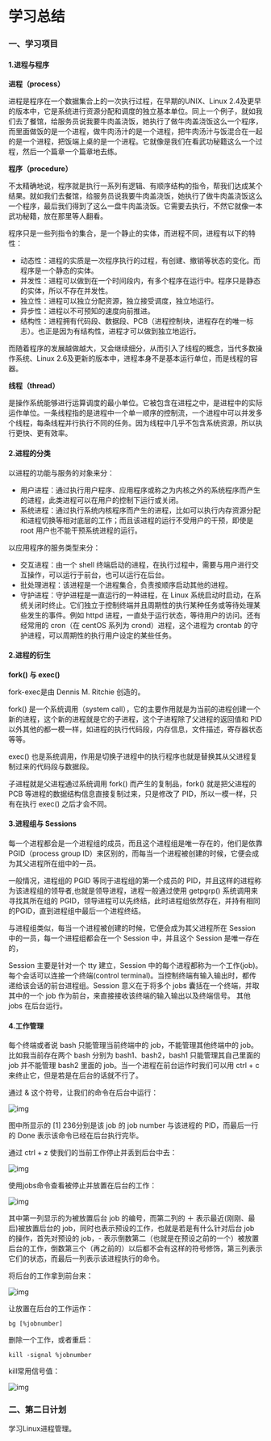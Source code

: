 # 学习总结
### 一、学习项目
#### 1.进程与程序

**进程（process）**

进程是程序在一个数据集合上的一次执行过程，在早期的UNIX、Linux 2.4及更早的版本中，它是系统进行资源分配和调度的独立基本单位。同上一个例子，就如我们去了餐馆，给服务员说我要牛肉盖浇饭，她执行了做牛肉盖浇饭这么一个程序，而里面做饭的是一个进程，做牛肉汤汁的是一个进程，把牛肉汤汁与饭混合在一起的是一个进程，把饭端上桌的是一个进程。它就像是我们在看武功秘籍这么一个过程，然后一个篇章一个篇章地去练。

**程序（procedure）**

不太精确地说，程序就是执行一系列有逻辑、有顺序结构的指令，帮我们达成某个结果。就如我们去餐馆，给服务员说我要牛肉盖浇饭，她执行了做牛肉盖浇饭这么一个程序，最后我们得到了这么一盘牛肉盖浇饭。它需要去执行，不然它就像一本武功秘籍，放在那里等人翻看。

程序只是一些列指令的集合，是一个静止的实体，而进程不同，进程有以下的特性：

- 动态性：进程的实质是一次程序执行的过程，有创建、撤销等状态的变化。而程序是一个静态的实体。
- 并发性：进程可以做到在一个时间段内，有多个程序在运行中。程序只是静态的实体，所以不存在并发性。
- 独立性：进程可以独立分配资源，独立接受调度，独立地运行。
- 异步性：进程以不可预知的速度向前推进。
- 结构性：进程拥有代码段、数据段、PCB（进程控制块，进程存在的唯一标志）。也正是因为有结构性，进程才可以做到独立地运行。

而随着程序的发展越做越大，又会继续细分，从而引入了线程的概念，当代多数操作系统、Linux 2.6及更新的版本中，进程本身不是基本运行单位，而是线程的容器。

**线程（thread）**

是操作系统能够进行运算调度的最小单位。它被包含在进程之中，是进程中的实际运作单位。一条线程指的是进程中一个单一顺序的控制流，一个进程中可以并发多个线程，每条线程并行执行不同的任务。因为线程中几乎不包含系统资源，所以执行更快、更有效率。

#### 2.进程的分类

以进程的功能与服务的对象来分：

- 用户进程：通过执行用户程序、应用程序或称之为内核之外的系统程序而产生的进程，此类进程可以在用户的控制下运行或关闭。
- 系统进程：通过执行系统内核程序而产生的进程，比如可以执行内存资源分配和进程切换等相对底层的工作；而且该进程的运行不受用户的干预，即使是 root 用户也不能干预系统进程的运行。

以应用程序的服务类型来分：

- 交互进程：由一个 shell 终端启动的进程，在执行过程中，需要与用户进行交互操作，可以运行于前台，也可以运行在后台。
- 批处理进程：该进程是一个进程集合，负责按顺序启动其他的进程。
- 守护进程：守护进程是一直运行的一种进程，在 Linux 系统启动时启动，在系统关闭时终止。它们独立于控制终端并且周期性的执行某种任务或等待处理某些发生的事件。例如 httpd 进程，一直处于运行状态，等待用户的访问。还有经常用的 cron（在 centOS 系列为 crond）进程，这个进程为 crontab 的守护进程，可以周期性的执行用户设定的某些任务。

#### 2.进程的衍生

**fork() 与 exec()**

fork-exec是由 Dennis M. Ritchie 创造的。

fork() 是一个系统调用（system call），它的主要作用就是为当前的进程创建一个新的进程，这个新的进程就是它的子进程，这个子进程除了父进程的返回值和 PID 以外其他的都一模一样，如进程的执行代码段，内存信息，文件描述，寄存器状态等等。

exec() 也是系统调用，作用是切换子进程中的执行程序也就是替换其从父进程复制过来的代码段与数据段。

子进程就是父进程通过系统调用 fork() 而产生的复制品，fork() 就是把父进程的 PCB 等进程的数据结构信息直接复制过来，只是修改了 PID，所以一模一样，只有在执行 exec() 之后才会不同。

#### 3.进程组与 Sessions

每一个进程都会是一个进程组的成员，而且这个进程组是唯一存在的，他们是依靠 PGID（process group ID）来区别的，而每当一个进程被创建的时候，它便会成为其父进程所在组中的一员。

一般情况，进程组的 PGID 等同于进程组的第一个成员的 PID，并且这样的进程称为该进程组的领导者,也就是领导进程，进程一般通过使用 getpgrp() 系统调用来寻找其所在组的 PGID，领导进程可以先终结，此时进程组依然存在，并持有相同的PGID，直到进程组中最后一个进程终结。

与进程组类似，每当一个进程被创建的时候，它便会成为其父进程所在 Session 中的一员，每一个进程组都会在一个 Session 中，并且这个 Session 是唯一存在的，

Session 主要是针对一个 tty 建立，Session 中的每个进程都称为一个工作(job)。每个会话可以连接一个终端(control terminal)。当控制终端有输入输出时，都传递给该会话的前台进程组。Session 意义在于将多个 jobs 囊括在一个终端，并取其中的一个 job 作为前台，来直接接收该终端的输入输出以及终端信号。 其他 jobs 在后台运行。

#### 4.工作管理

每个终端或者说 bash 只能管理当前终端中的 job，不能管理其他终端中的 job。比如我当前存在两个 bash 分别为 bash1、bash2，bash1 只能管理其自己里面的 job 并不能管理 bash2 里面的 job。当一个进程在前台运作时我们可以用 ctrl + c 来终止它，但是若是在后台的话就不行了。

通过 & 这个符号，让我们的命令在后台中运行：

![img](http://a4.qpic.cn/psb?/V10S7fIE3gV07D/5R9UxqqADPrazbb0YFIHftcICeB24NlUv4Cs7.NVA2w!/m/dL8AAAAAAAAAnull&bo=xQI3AcUCNwEDCSw!&rf=photolist&t=5)

图中所显示的 [1] 236分别是该 job 的 job number 与该进程的 PID，而最后一行的 Done 表示该命令已经在后台执行完毕。

通过 ctrl + z 使我们的当前工作停止并丢到后台中去：

![img](http://a4.qpic.cn/psb?/V10S7fIE3gV07D/iOpH2pRrT.65lUWMkDZrbGTFNI1OQMSuvQOJaFRlMok!/m/dE8BAAAAAAAAnull&bo=xAI9AsQCPQIDCSw!&rf=photolist&t=5)

使用jobs命令查看被停止并放置在后台的工作：

![img](http://a1.qpic.cn/psb?/V10S7fIE3gV07D/l67ff72qbSLD3UNeUrfd8LBEQQQZ5PnnHcpDZk4O1jU!/m/dFQBAAAAAAAAnull&bo=wgJNAMICTQADCSw!&rf=photolist&t=5)

其中第一列显示的为被放置后台 job 的编号，而第二列的 ＋ 表示最近(刚刚、最后)被放置后台的 job，同时也表示预设的工作，也就是若是有什么针对后台 job 的操作，首先对预设的 job，- 表示倒数第二（也就是在预设之前的一个）被放置后台的工作，倒数第三个（再之前的）以后都不会有这样的符号修饰，第三列表示它们的状态，而最后一列表示该进程执行的命令。

将后台的工作拿到前台来：

![img](http://a3.qpic.cn/psb?/V10S7fIE3gV07D/Gkdozn.iX1UZJsx36H98aQVNOtSBYko3Yrcp*.t3q*A!/m/dLYAAAAAAAAAnull&bo=*gOTAP4DkwADCSw!&rf=photolist&t=5)

让放置在后台的工作运作：

    bg [%jobnumber]

删除一个工作，或者重启：

    kill -signal %jobnumber

kill常用信号值：

![img](http://a2.qpic.cn/psb?/V10S7fIE3gV07D/l1m11SYrgf12mNFbiJ3bY2LL5Vv21ih*.IxeZ6.uXcs!/m/dDUBAAAAAAAAnull&bo=VgG8AFYBvAADCSw!&rf=photolist&t=5)

### 二、第二日计划
学习Linux进程管理。

